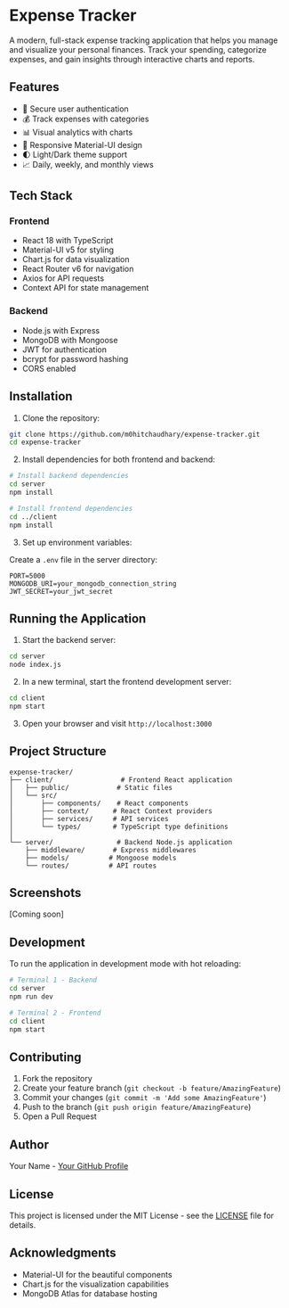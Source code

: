 # Expense Tracker

A modern, full-stack expense tracking application that helps you manage and visualize your personal finances. Track your spending, categorize expenses, and gain insights through interactive charts and reports.

## Features

- 🔐 Secure user authentication
- 💰 Track expenses with categories
- 📊 Visual analytics with charts
- 📱 Responsive Material-UI design
- 🌓 Light/Dark theme support
- 📈 Daily, weekly, and monthly views

## Tech Stack

### Frontend
- React 18 with TypeScript
- Material-UI v5 for styling
- Chart.js for data visualization
- React Router v6 for navigation
- Axios for API requests
- Context API for state management

### Backend
- Node.js with Express
- MongoDB with Mongoose
- JWT for authentication
- bcrypt for password hashing
- CORS enabled

## Installation

1. Clone the repository:
```bash
git clone https://github.com/m0hitchaudhary/expense-tracker.git
cd expense-tracker
```

2. Install dependencies for both frontend and backend:
```bash
# Install backend dependencies
cd server
npm install

# Install frontend dependencies
cd ../client
npm install
```

3. Set up environment variables:

Create a `.env` file in the server directory:
```env
PORT=5000
MONGODB_URI=your_mongodb_connection_string
JWT_SECRET=your_jwt_secret
```

## Running the Application

1. Start the backend server:
```bash
cd server
node index.js
```

2. In a new terminal, start the frontend development server:
```bash
cd client
npm start
```

3. Open your browser and visit `http://localhost:3000`

## Project Structure

```
expense-tracker/
├── client/                 # Frontend React application
│   ├── public/            # Static files
│   └── src/
│       ├── components/    # React components
│       ├── context/      # React Context providers
│       ├── services/     # API services
│       └── types/        # TypeScript type definitions
│
└── server/                # Backend Node.js application
    ├── middleware/       # Express middlewares
    ├── models/          # Mongoose models
    └── routes/          # API routes
```

## Screenshots

[Coming soon]

<!-- Add your application screenshots here. Example:
![Dashboard](screenshots/dashboard.png)
![Expense Form](screenshots/expense-form.png)
![Charts](screenshots/charts.png)
-->

## Development

To run the application in development mode with hot reloading:

```bash
# Terminal 1 - Backend
cd server
npm run dev

# Terminal 2 - Frontend
cd client
npm start
```

## Contributing

1. Fork the repository
2. Create your feature branch (`git checkout -b feature/AmazingFeature`)
3. Commit your changes (`git commit -m 'Add some AmazingFeature'`)
4. Push to the branch (`git push origin feature/AmazingFeature`)
5. Open a Pull Request

## Author

Your Name - [Your GitHub Profile](https://github.com/yourusername)

## License

This project is licensed under the MIT License - see the [LICENSE](LICENSE) file for details.

## Acknowledgments

- Material-UI for the beautiful components
- Chart.js for the visualization capabilities
- MongoDB Atlas for database hosting 
